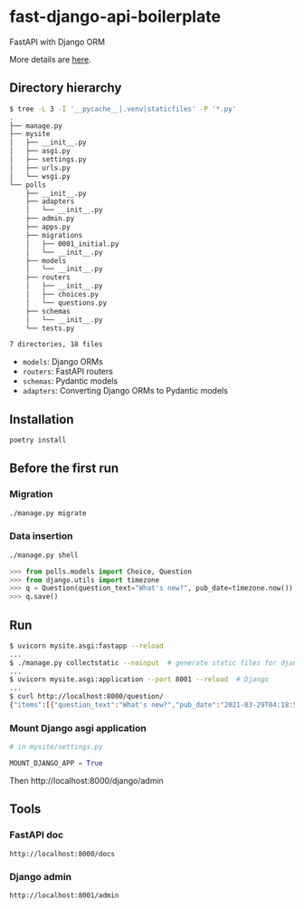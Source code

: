 # fast-django-api-boilerplate

FastAPI with Django ORM

More details are [here](https://kigawas.me/posts/integrate-fastapi-and-django-orm/).

## Directory hierarchy

```bash
$ tree -L 3 -I '__pycache__|.venv|staticfiles' -P '*.py'
.
├── manage.py
├── mysite
│   ├── __init__.py
│   ├── asgi.py
│   ├── settings.py
│   ├── urls.py
│   └── wsgi.py
└── polls
    ├── __init__.py
    ├── adapters
    │   └── __init__.py
    ├── admin.py
    ├── apps.py
    ├── migrations
    │   ├── 0001_initial.py
    │   └── __init__.py
    ├── models
    │   └── __init__.py
    ├── routers
    │   ├── __init__.py
    │   ├── choices.py
    │   └── questions.py
    ├── schemas
    │   └── __init__.py
    └── tests.py

7 directories, 18 files
```

- `models`: Django ORMs
- `routers`: FastAPI routers
- `schemas`: Pydantic models
- `adapters`: Converting Django ORMs to Pydantic models

## Installation

```bash
poetry install
```

## Before the first run

### Migration

```bash
./manage.py migrate
```

### Data insertion

```bash
./manage.py shell
```

```python
>>> from polls.models import Choice, Question
>>> from django.utils import timezone
>>> q = Question(question_text="What's new?", pub_date=timezone.now())
>>> q.save()
```

## Run

```bash
$ uvicorn mysite.asgi:fastapp --reload
...
$ ./manage.py collectstatic --noinput  # generate static files for django admin
...
$ uvicorn mysite.asgi:application --port 8001 --reload  # Django
...
$ curl http://localhost:8000/question/
{"items":[{"question_text":"What's new?","pub_date":"2021-03-29T04:18:54.724432+00:00"}]}%
```

### Mount Django asgi application

```python
# in mysite/settings.py

MOUNT_DJANGO_APP = True
```

Then http://localhost:8000/django/admin

## Tools

### FastAPI doc

```plaintext
http://localhost:8000/docs
```

### Django admin

```plaintext
http://localhost:8001/admin
```

